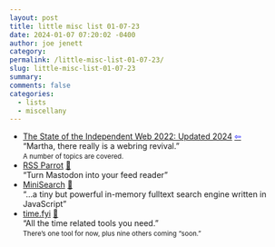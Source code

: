 ```yaml
---
layout: post
title: little misc list 01-07-23
date: 2024-01-07 07:20:02 -0400
author: joe jenett
category: 
permalink: /little-misc-list-01-07-23/
slug: little-misc-list-01-07-23
summary: 
comments: false
categories:
  - lists
  - miscellany
---
```

<ul class="links">
	<li><a title="Brad Enslen" href="https://indieseek.xyz/2024/01/05/the-state-of-the-independent-web-2022-updated-2024/">The State of the Independent Web 2022: Updated 2024</a>  <a title="source" href="https://mastodon.social/@bradenslen/111705050224689860"><span style="color:blue;">&#8678;</span></a><br>“Martha, there really is a webring revival.”<br><small>A number of topics are covered.</small></li>
	<li><a title="RSS Parrot" href="https://rss-parrot.net/">RSS Parrot</a> <a href="https://pinboard.in/u:libbymiller">📌</a><br>“Turn Mastodon into your feed reader”</li>
	<li><a title="Luca Ongaro" href="https://lucaong.github.io/minisearch/">MiniSearch</a> <a href="https://pinboard.in/u:fileformat">📌</a><br>“...a tiny but powerful in-memory fulltext search engine written in JavaScript”</li>
	<li><a title="time.fyi - all the time related tools in one place" href="https://time.fyi/">time.fyi</a> <a href="https://pinboard.in/u:sachaa">📌</a><br>“All the time related tools you need.”<br><small>There’s one tool for now, plus nine others coming “soon.”</small></li>
</ul>
<a style="display:none;" href="https://brid.gy/publish/mastodon"><small>(cross-posted to mastodon)</small></a>